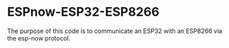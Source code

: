 # __ESPnow-ESP32-ESP8266__
The purpose of this code is to communicate an ESP32 with an ESP8266 via the esp-now protocol.
